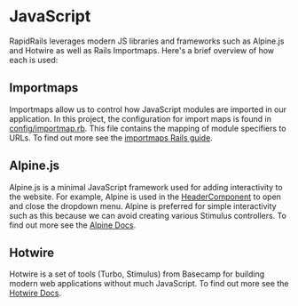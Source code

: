 # JavaScript

RapidRails leverages modern JS libraries and frameworks such as Alpine.js and Hotwire as well as Rails Importmaps. Here's a brief overview of how each is used:

## Importmaps

Importmaps allow us to control how JavaScript modules are imported in our application. In this project, the configuration for import maps is found in [config/importmap.rb](https://github.com/danielpaul/RapidRails/blob/main/config/importmap.rb). This file contains the mapping of module specifiers to URLs. To find out more see the [importmaps Rails guide](https://guides.rubyonrails.org/working_with_javascript_in_rails.html#import-maps).

## Alpine.js

Alpine.js is a minimal JavaScript framework used for adding interactivity to the website. For example, Alpine is used in the [HeaderComponent](https://github.com/danielpaul/RapidRails/blob/main/app/views/components/landing_page/header_component.rb) to open and close the dropdown menu. Alpine is preferred for simple interactivity such as this because we can avoid creating various Stimulus controllers.
To find out more see the [Alpine Docs](https://alpinejs.dev/start-here).

## Hotwire

Hotwire is a set of tools (Turbo, Stimulus) from Basecamp for building modern web applications without much JavaScript. To find out more see the [Hotwire Docs](https://hotwired.dev/).
